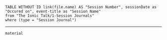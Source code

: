 ```dataview
TABLE WITHOUT ID link(file.name) AS "Session Number", sessionDate as "Occured on", event-title as "Session Name"
from "The Ionic Talk/1-Session Journals"
where (type = "Session Journal")
```
---
```timeline
material
```
